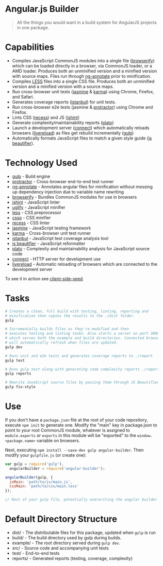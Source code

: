 # Angular.js Builder

> All the things you would want in a build system for AngularJS projects in one package.

# Capabilities
* Compiles JavaScript CommonJS modules into a single file ([browserify](http://browserify.org/)) which can be loaded directly in a browser, via CommonJS loader, or a AMD loader. Produces both an unminified version and a minified version with  source maps. Files run through [ng-annotate](https://github.com/olov/ng-annotate) prior to minification.
* Compiles [LESS](http://lesscss.org/) files into a single CSS file. Produces both an unminified version and a minified version with a source maps.
* Run cross-browser unit tests ([jasmine](http://jasmine.github.io/2.0/introduction.html) & [karma](http://karma-runner.github.io/)) using Chrome, Firefox, and Safari.
* Generates coverage reports ([istanbul](https://github.com/gotwarlost/istanbul)) for unit tests.
* Run cross-browser e2e tests (jasmine & [protractor](https://github.com/angular/protractor)) using Chrome and Firefox.
* Lints CSS ([recess](http://twitter.github.io/recess/)) and JS ([jshint](http://www.jshint.com/))
* Generate complexity/maintainability reports ([plato](https://github.com/es-analysis/plato))
* Launch a development server ([connect](http://www.senchalabs.org/connect/)) which automatically reloads browsers ([livereload](http://livereload.com/)) as files get rebuild incrementally ([gulp](http://gulpjs.com/))
* Automatically formats JavaScript files to match a given style guide ([js beautifier](https://github.com/beautify-web/js-beautify)).

# Technology Used
* [gulp](http://gulpjs.com/) - Build engine
* [protractor](https://github.com/angular/protractor) - Cross-browser end-to-end test runner
* [ng-annotate](https://github.com/olov/ng-annotate) - Annotates angular files for minification without messing up dependency injection due to variable name rewriting
* [browserify](http://browserify.org/) - Bundles CommonJS modules for use in 
browsers
* [jshint](http://www.jshint.com/) - JavaScript linter
* [uglify](https://github.com/mishoo/UglifyJS2/) - JavaScript minifier
* [less](http://lesscss.org/) - CSS preprocessor
* [csso](https://github.com/css/csso) - CSS minifier
* [recess](http://twitter.github.io/recess/) - CSS linter
* [jasmine](http://jasmine.github.io/2.0/introduction.html) - JavaScript testing framework
* [karma](http://karma-runner.github.io/) - Cross-browser unit test runner
* [istanbul](https://github.com/gotwarlost/istanbul) - JavaScript test coverage
analysis tool
* [js beautifier](https://github.com/beautify-web/js-beautify) - JavaScript
reformatter
* [plato](https://github.com/es-analysis/plato) - Complexity and maintainability
analysis for JavaScript source code
* [connect](http://www.senchalabs.org/connect/) - HTTP server for development 
use
* [livereload](http://livereload.com/) - Automatic reloading of browsers which
are connected to the development server

To see it in action see [client-side-seed](https://github.com/oztu/client-side-seed).

# Tasks
```sh
# Creates a clean, full build with testing, linting, reporting and
# minification then copies the results to the ./dist folder.
gulp

# Incrementally builds files as they're modified and then
# executes testing and linting tasks. Also starts a server on port 3000
# which serves both the example and build directories. Connected browsers
# will automatically refresh when files are updated.
gulp dev

# Runs unit and e2e tests and generates coverage reports to ./report
gulp test

# Runs gulp test along with generating code complexity reports ./report
gulp reports

# Rewrite JavaScript source files by passing them through JS Beautifier
gulp fix-style

```

# Use
If you don't have a `package.json` file at the root of your code repository, execute `npm init` to generate one. Modify the "main" key in package.json to point to your root CommonJS module, whatever is assigned to `module.exports` or `exports` in this module will be "exported" to the `window.<package.name>` variable on browsers.

Next, executing `npm install --save-dev gulp angular-builder`. Then modify
your `gulpfile.js` (or create one):

```javascript
var gulp = require('gulp'), 
  angularBuilder = require('angular-builder');

angularBuilder(gulp, {
  jsMain: 'path/to/js/main.js',
  cssMain: 'path/to/css/main.less'
});

// Rest of your gulp file, potentially overwriting the angular builder tasks...
```

# Default Directory Structure

* dist/ - The distributable files for this package, updated when `gulp` is run
* build/ - The build directory used by gulp during builds.
* example/ - The root directory served during `gulp dev`.
* src/ - Source code and accompanying unit tests
* test/ - End-to-end tests
* reports/ - Generated reports (testing, coverage, complexity)
